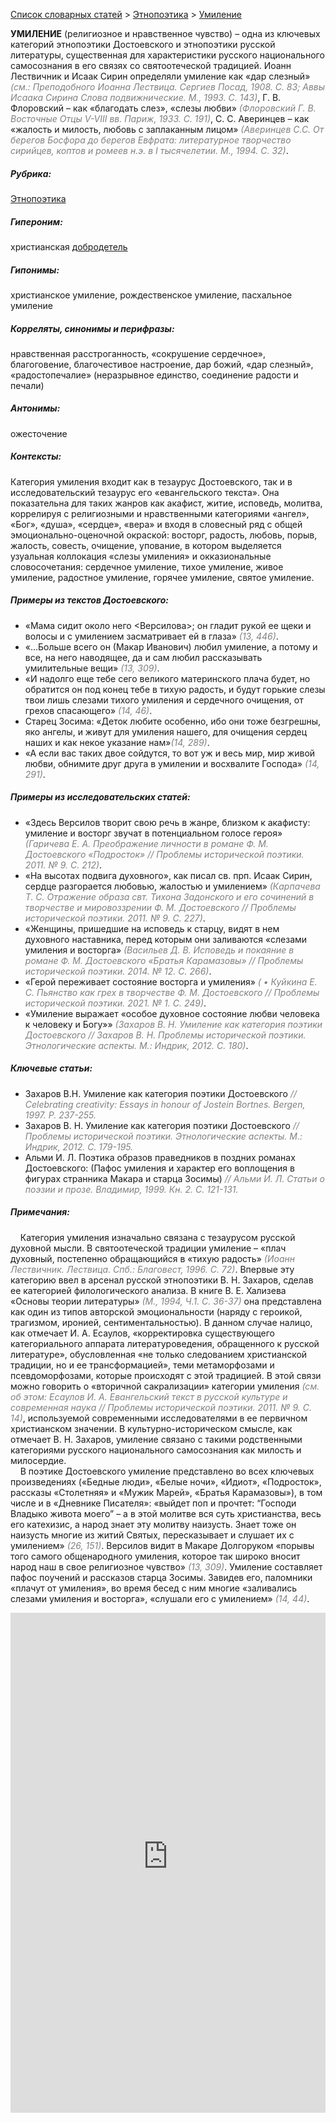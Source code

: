 <style>
st { color: Gray;
  font-style: italic;}
</style>

[Список словарных статей](https://thesaurus-dostoevsky.github.io/Thesaurus/) > [Этнопоэтика](ethnopoe.md) > [Умиление](умиление.md) 

**УМИЛЕНИЕ** (религиозное и нравственное чувство) – одна из  ключевых категорий этнопоэтики Достоевского и этнопоэтики русской литературы, существенная для характеристики русского национального самосознания в его связях со святоотеческой традицией. Иоанн Лествичник и Исаак Сирин определяли умиление как «дар слезный» <st>(см.: Преподобного Иоанна Лествица. Сергиев Посад, 1908. С. 83; Аввы Исаака Сирина Слова подвижнические. М., 1993. С. 143)</st>, Г. В. Флоровский – как «благодать слез», «слезы любви» <st>(Флоровский Г. В. Восточные Отцы V-VIII вв. Париж, 1933. С. 191)</st>, С. С. Аверинцев – как «жалость и милость, любовь с заплаканным лицом» <st>(Аверинцев С.С. От берегов Босфора до  берегов Евфрата: литературное творчество сирийцев, коптов и ромеев н.э. в I тысячелетии. М., 1994. С. 32)</st>.
##### Рубрика:
[Этнопоэтика](ethnopoe.md)
##### Гипероним:
христианская [добродетель](добродетель.md)
##### Гипонимы:
христианское умиление, рождественское умиление,  пасхальное умиление
##### Корреляты, синонимы и перифразы:
нравственная расстроганность, «сокрушение сердечное», благоговение, благочестивое настроение, дар божий,  «дар слезный», «радостопечалие» (неразрывное единство, соединение радости и печали)
##### Антонимы:
ожесточение
##### Контексты:
Категория умиления входит как в  тезаурус Достоевского, так и в исследовательский тезаурус его «евангельского текста». Она показательна для таких жанров как акафист, житие, исповедь, молитва, коррелируя с религиозными и нравственными категориями «ангел», «Бог», «душа», «сердце», «вера» и входя в словесный ряд с общей эмоционально-оценочной окраской: восторг, радость, любовь, порыв, жалость, совесть, очищение, упование, в котором выделяется узуальная коллокация «слезы умиления» и окказиональные словосочетания: сердечное умиление, тихое умиление, живое умиление,  радостное умиление, горячее умиление, святое умиление.
##### Примеры из текстов Достоевского:
* «Мама сидит около него <Версилова>; он гладит рукой ее щеки и волосы и с умилением засматривает ей в глаза» <st>(13, 446)</st>.
* «…Больше всего он (Макар Иванович) любил умиление, а потому и все, на него наводящее, да и сам любил рассказывать  умилительные вещи» <st>(13, 309)</st>.
* «И  надолго еще тебе сего великого материнского плача будет, но обратится он под конец тебе в тихую радость, и будут горькие слезы твои лишь слезами тихого умиления и  сердечного очищения, от грехов спасающего» <st>(14, 46)</st>.
* Старец Зосима: «Деток любите особенно, ибо они тоже безгрешны, яко ангелы, и живут для умиления нашего, для очищения сердец наших и как некое указание нам»<st>(14, 289)</st>.
* «А если вас таких двое сойдутся, то вот уж и весь мир, мир живой 
любви, обнимите друг друга в умилении и восхвалите Господа» <st>(14, 291)</st>.

##### Примеры из исследовательских статей:
* «Здесь Версилов творит свою речь в жанре, близком к акафисту: умиление и восторг звучат в потенциальном голосе героя» <st>(Гаричева Е. А. Преображение личности в романе Ф. М. Достоевского «Подросток» // Проблемы исторической поэтики.  2011. № 9. С. 212)</st>.
* «На высотах подвига духовного», как писал св. прп. Исаак Сирин, сердце разгорается любовью, жалостью и умилением» <st>(Карпачева Т. С. Отражение образа свт. Тихона Задонского и его сочинений в творчестве и мировоззрении Ф. М. Достоевского // Проблемы исторической поэтики. 2011. № 9. С. 227)</st>.
* «Женщины, пришедшие на исповедь к старцу, видят в нем духовного наставника, перед которым они заливаются «слезами умиления и восторга» <st>(Васильев Д. В. Исповедь и покаяние в романе Ф. М. Достоевского «Братья Карамазовы» //  Проблемы исторической поэтики. 2014. № 12. С. 266)</st>.
* «Герой переживает состояние восторга и умиления» <st>(    • Куйкина Е. 
С. Пьянство как грех в творчестве Ф. М. Достоевского // Проблемы исторической поэтики. 2021. № 1. С. 249)</st>.
* «Умиление выражает  «особое духовное состояние любви человека 
к человеку и Богу»» <st>(Захаров В. Н. Умиление как категория поэтики Достоевского // Захаров В. Н. Проблемы исторической поэтики. Этнологические аспекты. М.: Индрик, 2012. С. 180)</st>.

##### Ключевые статьи:
* Захаров В.Н. Умиление как категория поэтики Достоевского <st>// Celebrating creativity: Essays in honour of Jostein Bortnes. Bergen, 1997. P. 237-255.</st>
* Захаров В. Н. Умиление как категория поэтики Достоевского <st>// Проблемы исторической поэтики. Этнологические аспекты. М.: Индрик, 2012. С. 179-195.</st>
* Альми И. Л. Поэтика образов праведников в поздних романах Достоевского: (Пафос умиления и характер его воплощения в фигурах странника Макара и старца Зосимы) <st>// Альми И. Л. Статьи о поэзии и прозе. Владимир, 1999. Кн. 2. С. 121-131.</st>

##### Примечания:
&nbsp;&nbsp;&nbsp;&nbsp;Категория умиления изначально связана с тезаурусом русской духовной мысли. В святоотеческой традиции  умиление – «плач духовный, постепенно обращающийся в «тихую радость» <st>(Иоанн Лествичник. Лествица. Спб.: Благовест, 1996. С. 72)</st>. Впервые эту категорию ввел в арсенал русской этнопоэтики В. Н. Захаров, сделав ее категорией филологического анализа. В книге В. Е. Хализева «Основы теории литературы» <st>(М., 1994, Ч.1. С. 36-37)</st> она представлена как один из типов авторской эмоциональности (наряду с героикой, трагизмом, иронией, сентиментальностью). В данном случае налицо, как отмечает И. А. Есаулов, «корректировка существующего категориального аппарата литературоведения, обращенного к русской литературе», обусловленная «не только следованием христианской традиции, но и ее трансформацией», теми метаморфозами и псевдоморфозами, которые происходят с этой традицией. В этой связи можно говорить о «вторичной сакрализации» категории умиления <st>(см. об этом: Есаулов И. А. Евангельский текст в русской культуре и современная наука // Проблемы исторической поэтики. 2011. № 9. С. 14)</st>, используемой современными исследователями в ее  первичном христианском значении. В культурно-историческом смысле, как отмечает В. Н. Захаров, умиление связано с такими родственными категориями русского национального самосознания как милость и милосердие.  
&nbsp;&nbsp;&nbsp;&nbsp;В поэтике Достоевского умиление представлено во всех ключевых произведениях («Бедные люди», «Белые ночи», «Идиот», «Подросток», рассказы «Столетняя» и «Мужик Марей», «Братья Карамазовы»), в том числе и в «Дневнике Писателя»: «выйдет поп и прочтет: “Господи Владыко живота моего” – а в этой молитве вся суть христианства, весь его катехизис, а народ знает эту молитву наизусть. Знает тоже он наизусть многие из житий Святых, пересказывает и слушает их с умилением» <st>(26, 151)</st>. Версилов  видит в Макаре Долгоруком «порывы того самого общенародного умиления, которое так широко вносит народ наш в свое религиозное чувство» <st>(13, 309)</st>. Умиление составляет пафос поучений и рассказов старца Зосимы. Завидев его, паломники «плачут от умиления», во время бесед с ним многие «заливались слезами умиления и восторга», «слушали его с умилением» <st>(14, 44)</st>. 


<iframe src="https://thesaurus-dostoevsky.github.io/nk/умиление.html" style="border:0px;width:100%;height:800px" allowfullscreen="true" webkitallowfullscreen="true" mozallowfullscreen="true">
